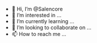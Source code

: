 - 👋 Hi, I’m @Salencore
- 👀 I’m interested in ...
- 🌱 I’m currently learning ...
- 💞️ I’m looking to collaborate on ...
- 📫 How to reach me ...

<!---
Salencore/Salencore is a ✨ special ✨ repository because its `README.md` (this file) appears on your GitHub profile.
You can click the Preview link to take a look at your changes.
--->
